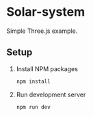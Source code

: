 # Solar-system

Simple Three.js example.

## Setup

1. Install NPM packages
   ```sh
   npm install
   ```
2. Run development server
   ```sh
   npm run dev
   ```

